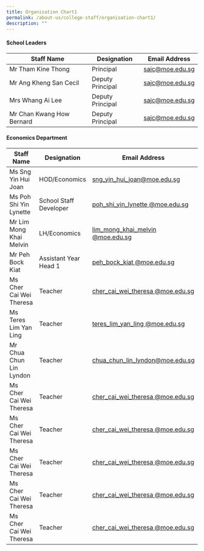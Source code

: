 ```yaml
---
title: Organisation Chart1
permalink: /about-us/college-staff/organisation-chart1/
description: ""
---
```




#### School Leaders

| Staff Name| Designation| Email Address|
| -------- | -------- | -------- |
| Mr Tham Kine Thong   | Principal   | <a href="mailto:sajc@moe.edu.sg">sajc@moe.edu.sg</a>    |
| Mr Ang Kheng San Cecil   | Deputy Principal   | <a href="mailto:sajc@moe.edu.sg">sajc@moe.edu.sg</a>    |
| Mrs Whang Ai Lee    |  Deputy Principal     | <a href="mailto:sajc@moe.edu.sg">sajc@moe.edu.sg</a>    |
| Mr Chan Kwang How Bernard    |  Deputy Principal    | <a href="mailto:sajc@moe.edu.sg">sajc@moe.edu.sg</a>    |


#### Economics Department

| Staff Name| Designation| Email Address|
| -------- | -------- | -------- |
| Ms Sng Yin Hui Joan   | HOD/Economics   | <a href="mailto:sng_yin_hui_joan@moe.edu.sg">sng_yin_hui_joan@moe.edu.sg</a>| 
| Ms Poh Shi Yin Lynette   | School Staff Developer   |<a href="mailto:poh_shi_yin_lynette @moe.edu.sg">poh_shi_yin_lynette @moe.edu.sg</a> |
| Mr Lim Mong Khai Melvin    |  LH/Economics     | <a href="mailto:lim_mong_khai_melvin @moe.edu.sg">lim_mong_khai_melvin @moe.edu.sg</a> |
| Mr Peh Bock Kiat    |  Assistant Year Head 1    | <a href="mailto:peh_bock_kiat @moe.edu.sg">peh_bock_kiat @moe.edu.sg</a> |
| Ms Cher Cai Wei Theresa   |  Teacher   | <a href="mailto:cher_cai_wei_theresa@moe.edu.sg">cher_cai_wei_theresa @moe.edu.sg</a> |
| Ms Teres Lim Yan Ling   |  Teacher   | <a href="mailto:teres_lim_yan_ling@moe.edu.sg">teres_lim_yan_ling @moe.edu.sg</a> |
| Mr Chua Chun Lin Lyndon  |  Teacher   | <a href="mailto:chua_chun_lin_lyndon@moe.edu.sg">chua_chun_lin_lyndon@moe.edu.sg</a> |
| Ms Cher Cai Wei Theresa   |  Teacher   | <a href="mailto:cher_cai_wei_theresa @moe.edu.sg">cher_cai_wei_theresa @moe.edu.sg</a> |
| Ms Cher Cai Wei Theresa   |  Teacher   | <a href="mailto:cher_cai_wei_theresa @moe.edu.sg">cher_cai_wei_theresa @moe.edu.sg</a> |
| Ms Cher Cai Wei Theresa   |  Teacher   | <a href="mailto:cher_cai_wei_theresa @moe.edu.sg">cher_cai_wei_theresa @moe.edu.sg</a> |
| Ms Cher Cai Wei Theresa   |  Teacher   | <a href="mailto:cher_cai_wei_theresa @moe.edu.sg">cher_cai_wei_theresa @moe.edu.sg</a> |
| Ms Cher Cai Wei Theresa   |  Teacher   | <a href="mailto:cher_cai_wei_theresa @moe.edu.sg">cher_cai_wei_theresa @moe.edu.sg</a> |